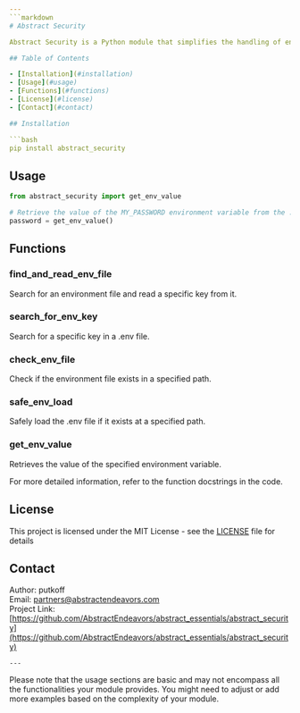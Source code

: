 ```yaml
---
```markdown
# Abstract Security

Abstract Security is a Python module that simplifies the handling of environment variables. It provides functions for searching for and reading .env files, checking for the existence of .env files in a specified path, safely loading .env files, and retrieving the value of specified environment variables. 

## Table of Contents

- [Installation](#installation)
- [Usage](#usage)
- [Functions](#functions)
- [License](#license)
- [Contact](#contact)

## Installation

```bash
pip install abstract_security
```

## Usage

```python
from abstract_security import get_env_value

# Retrieve the value of the MY_PASSWORD environment variable from the .env file
password = get_env_value()
```

## Functions

### find_and_read_env_file

Search for an environment file and read a specific key from it. 

### search_for_env_key

Search for a specific key in a .env file. 

### check_env_file

Check if the environment file exists in a specified path.

### safe_env_load

Safely load the .env file if it exists at a specified path.

### get_env_value

Retrieves the value of the specified environment variable.

For more detailed information, refer to the function docstrings in the code.

## License

This project is licensed under the MIT License - see the [LICENSE](LICENSE) file for details

## Contact

Author: putkoff  
Email: partners@abstractendeavors.com  
Project Link: [https://github.com/AbstractEndeavors/abstract_essentials/abstract_security](https://github.com/AbstractEndeavors/abstract_essentials/abstract_security)
```
---
```


Please note that the usage sections are basic and may not encompass all the functionalities your module provides. You might need to adjust or add more examples based on the complexity of your module.

